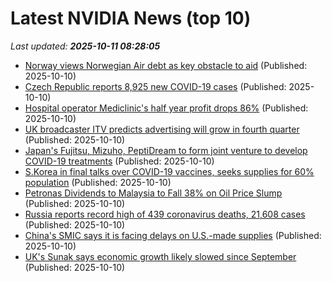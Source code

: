# Latest NVIDIA News (top 10)
_Last updated: **2025-10-11 08:28:05**_

- [Norway views Norwegian Air debt as key obstacle to aid](https://biztoc.com/x/037916d903692988) (Published: 2025-10-10)
- [Czech Republic reports 8,925 new COVID-19 cases](https://biztoc.com/x/d4754b62802a2ab7) (Published: 2025-10-10)
- [Hospital operator Mediclinic's half year profit drops 86%](https://biztoc.com/x/67a573fa5129686c) (Published: 2025-10-10)
- [UK broadcaster ITV predicts advertising will grow in fourth quarter](https://biztoc.com/x/65de6be95d49c133) (Published: 2025-10-10)
- [Japan's Fujitsu, Mizuho, PeptiDream to form joint venture to develop COVID-19 treatments](https://biztoc.com/x/b9f9281af8f8ae78) (Published: 2025-10-10)
- [S.Korea in final talks over COVID-19 vaccines, seeks supplies for 60% population](https://biztoc.com/x/b6ffe91ac2b16d13) (Published: 2025-10-10)
- [Petronas Dividends to Malaysia to Fall 38% on Oil Price Slump](https://biztoc.com/x/464ca227077a5df5) (Published: 2025-10-10)
- [Russia reports record high of 439 coronavirus deaths, 21,608 cases](https://biztoc.com/x/0dce5e72897c6493) (Published: 2025-10-10)
- [China's SMIC says it is facing delays on U.S.-made supplies](https://biztoc.com/x/cfddddb055a7b2e4) (Published: 2025-10-10)
- [UK's Sunak says economic growth likely slowed since September](https://biztoc.com/x/a28db59dc2201742) (Published: 2025-10-10)
